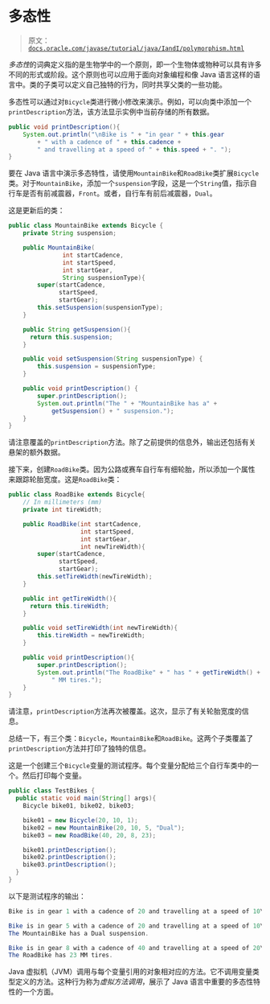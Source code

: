 # 多态性

> 原文：[`docs.oracle.com/javase/tutorial/java/IandI/polymorphism.html`](https://docs.oracle.com/javase/tutorial/java/IandI/polymorphism.html)

*多态性*的词典定义指的是生物学中的一个原则，即一个生物体或物种可以具有许多不同的形式或阶段。这个原则也可以应用于面向对象编程和像 Java 语言这样的语言中。类的子类可以定义自己独特的行为，同时共享父类的一些功能。

多态性可以通过对`Bicycle`类进行微小修改来演示。例如，可以向类中添加一个`printDescription`方法，该方法显示实例中当前存储的所有数据。

```java
public void printDescription(){
    System.out.println("\nBike is " + "in gear " + this.gear
        + " with a cadence of " + this.cadence +
        " and travelling at a speed of " + this.speed + ". ");
}

```

要在 Java 语言中演示多态特性，请使用`MountainBike`和`RoadBike`类扩展`Bicycle`类。对于`MountainBike`，添加一个`suspension`字段，这是一个`String`值，指示自行车是否有前减震器，`Front`。或者，自行车有前后减震器，`Dual`。

这是更新后的类：

```java
public class MountainBike extends Bicycle {
    private String suspension;

    public MountainBike(
               int startCadence,
               int startSpeed,
               int startGear,
               String suspensionType){
        super(startCadence,
              startSpeed,
              startGear);
        this.setSuspension(suspensionType);
    }

    public String getSuspension(){
      return this.suspension;
    }

    public void setSuspension(String suspensionType) {
        this.suspension = suspensionType;
    }

    public void printDescription() {
        super.printDescription();
        System.out.println("The " + "MountainBike has a" +
            getSuspension() + " suspension.");
    }
} 

```

请注意覆盖的`printDescription`方法。除了之前提供的信息外，输出还包括有关悬架的额外数据。

接下来，创建`RoadBike`类。因为公路或赛车自行车有细轮胎，所以添加一个属性来跟踪轮胎宽度。这是`RoadBike`类：

```java
public class RoadBike extends Bicycle{
    // In millimeters (mm)
    private int tireWidth;

    public RoadBike(int startCadence,
                    int startSpeed,
                    int startGear,
                    int newTireWidth){
        super(startCadence,
              startSpeed,
              startGear);
        this.setTireWidth(newTireWidth);
    }

    public int getTireWidth(){
      return this.tireWidth;
    }

    public void setTireWidth(int newTireWidth){
        this.tireWidth = newTireWidth;
    }

    public void printDescription(){
        super.printDescription();
        System.out.println("The RoadBike" + " has " + getTireWidth() +
            " MM tires.");
    }
}

```

请注意，`printDescription`方法再次被覆盖。这次，显示了有关轮胎宽度的信息。

总结一下，有三个类：`Bicycle`，`MountainBike`和`RoadBike`。这两个子类覆盖了`printDescription`方法并打印了独特的信息。

这是一个创建三个`Bicycle`变量的测试程序。每个变量分配给三个自行车类中的一个。然后打印每个变量。

```java
public class TestBikes {
  public static void main(String[] args){
    Bicycle bike01, bike02, bike03;

    bike01 = new Bicycle(20, 10, 1);
    bike02 = new MountainBike(20, 10, 5, "Dual");
    bike03 = new RoadBike(40, 20, 8, 23);

    bike01.printDescription();
    bike02.printDescription();
    bike03.printDescription();
  }
}

```

以下是测试程序的输出：

```java
Bike is in gear 1 with a cadence of 20 and travelling at a speed of 10\. 

Bike is in gear 5 with a cadence of 20 and travelling at a speed of 10\. 
The MountainBike has a Dual suspension.

Bike is in gear 8 with a cadence of 40 and travelling at a speed of 20\. 
The RoadBike has 23 MM tires.

```

Java 虚拟机（JVM）调用与每个变量引用的对象相对应的方法。它不调用变量类型定义的方法。这种行为称为*虚拟方法调用*，展示了 Java 语言中重要的多态性特性的一个方面。
